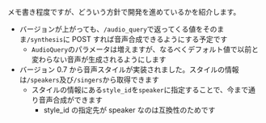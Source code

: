 メモ書き程度ですが、どういう方針で開発を進めているかを紹介します。

- バージョンが上がっても、`/audio_query`で返ってくる値をそのまま`/synthesis`に POST すれば音声合成できるようにする予定です
  - `AudioQuery`のパラメータは増えますが、なるべくデフォルト値で以前と変わらない音声が生成されるようにします
- バージョン 0.7 から音声スタイルが実装されました。スタイルの情報は`/speakers`及び`/singers`から取得できます
  - スタイルの情報にある`style_id`を`speaker`に指定することで、今まで通り音声合成ができます
    - style_id の指定先が speaker なのは互換性のためです
